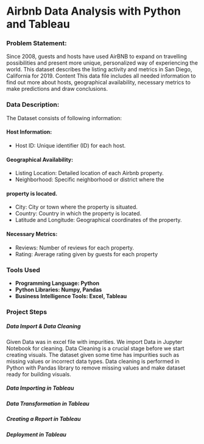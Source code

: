 # Airbnb Data Analysis with Python and Tableau

### Problem Statement:
Since 2008, guests and hosts have used AirBNB to expand on travelling possibilities and present more unique, personalized way of experiencing the world. This dataset describes the listing activity and metrics in San Diego, California for 2019. Content
This data file includes all needed information to find out more about hosts, geographical availability, necessary metrics to make predictions and draw conclusions.

### Data Description:

The Dataset consists of following information:

#### Host Information:
- Host ID: Unique identifier (ID) for each host.
#### Geographical Availability:
- Listing Location: Detailed location of each Airbnb property.
- Neighborhood: Specific neighborhood or district where the
#### property is located.
- City: City or town where the property is situated.
- Country: Country in which the property is located.
- Latitude and Longitude: Geographical coordinates of the
property.
#### Necessary Metrics:
- Reviews: Number of reviews for each property.
- Rating: Average rating given by guests for each property

### Tools Used
- **Programming Language: Python**
- **Python Libraries: Numpy, Pandas**
- **Business Intelligence Tools: Excel, Tableau**

### Project Steps

##### Data Import & Data Cleaning
Given Data was in excel file with impurities. We import Data in Jupyter Notebook for cleaning. Data Cleaning is a crucial stage before we start creating visuals. The dataset given some time has impurities such as missing values or incorrect data types. Data cleaning is performed in Python with Pandas library to remove missing values and make dataset ready for building visuals.

##### Data Importing in Tableau


##### Data Transformation in Tableau


##### Creating a Report in Tableau

##### Deployment in Tableau 


